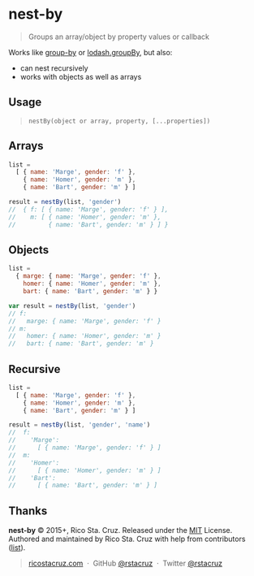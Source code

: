 # nest-by

> Groups an array/object by property values or callback

Works like [group-by] or [lodash.groupBy], but also:

- can nest recursively
- works with objects as well as arrays

[group-by]: https://www.npmjs.com/package/group-by
[lodash.groupBy]: https://lodash.com/docs#groupBy

## Usage

> `nestBy(object or array, property, [...properties])`

## Arrays

```js
list =
  [ { name: 'Marge', gender: 'f' },
    { name: 'Homer', gender: 'm' },
    { name: 'Bart', gender: 'm' } ]

result = nestBy(list, 'gender')
//  { f: [ { name: 'Marge', gender: 'f' } ],
//    m: [ { name: 'Homer', gender: 'm' },
//         { name: 'Bart', gender: 'm' } ] }
```

## Objects

```js
list =
  { marge: { name: 'Marge', gender: 'f' },
    homer: { name: 'Homer', gender: 'm' },
    bart: { name: 'Bart', gender: 'm' } }

var result = nestBy(list, 'gender')
// f:
//   marge: { name: 'Marge', gender: 'f' }
// m:
//   homer: { name: 'Homer', gender: 'm' }
//   bart: { name: 'Bart', gender: 'm' }
```

## Recursive

```js
list =
  [ { name: 'Marge', gender: 'f' },
    { name: 'Homer', gender: 'm' },
    { name: 'Bart', gender: 'm' } ]

result = nestBy(list, 'gender', 'name')
//  f:
//    'Marge':
//      [ { name: 'Marge', gender: 'f' } ]
//  m:
//    'Homer':
//      [ { name: 'Homer', gender: 'm' } ]
//    'Bart':
//      [ { name: 'Bart', gender: 'm' } ]
```

## Thanks

**nest-by** © 2015+, Rico Sta. Cruz. Released under the [MIT] License.<br>
Authored and maintained by Rico Sta. Cruz with help from contributors ([list][contributors]).

> [ricostacruz.com](http://ricostacruz.com) &nbsp;&middot;&nbsp;
> GitHub [@rstacruz](https://github.com/rstacruz) &nbsp;&middot;&nbsp;
> Twitter [@rstacruz](https://twitter.com/rstacruz)

[MIT]: http://mit-license.org/
[contributors]: http://github.com/rstacruz/nest-by/contributors
